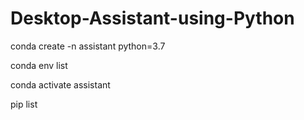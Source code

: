 # Desktop-Assistant-using-Python


conda create -n assistant python=3.7

conda env list

conda activate assistant 

pip list